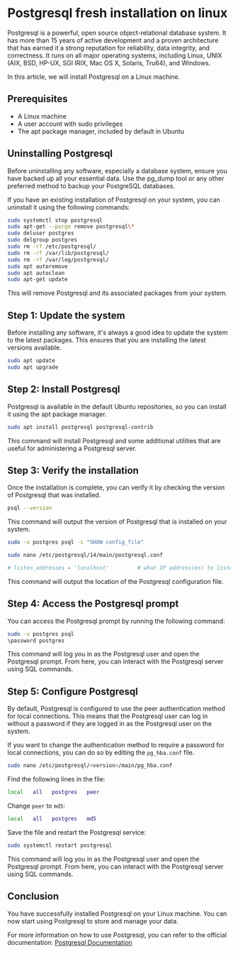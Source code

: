 <!-- Postgresql fresh installation on linux -->

# Postgresql fresh installation on linux

Postgresql is a powerful, open source object-relational database system. It has more than 15 years of active development and a proven architecture that has earned it a strong reputation for reliability, data integrity, and correctness. It runs on all major operating systems, including Linux, UNIX (AIX, BSD, HP-UX, SGI IRIX, Mac OS X, Solaris, Tru64), and Windows.

In this article, we will install Postgresql on a Linux machine.

## Prerequisites

- A Linux machine
- A user account with sudo privileges
- The apt package manager, included by default in Ubuntu

## Uninstalling Postgresql

Before uninstalling any software, especially a database system, ensure you have backed up all your essential data. Use the pg_dump tool or any other preferred method to backup your PostgreSQL databases.

If you have an existing installation of Postgresql on your system, you can uninstall it using the following commands:

```bash
sudo systemctl stop postgresql
sudo apt-get --purge remove postgresql\*
sudo deluser postgres
sudo delgroup postgres
sudo rm -rf /etc/postgresql/
sudo rm -rf /var/lib/postgresql/
sudo rm -rf /var/log/postgresql/
sudo apt autoremove
sudo apt autoclean
sudo apt-get update
```

This will remove Postgresql and its associated packages from your system.


## Step 1: Update the system

Before installing any software, it's always a good idea to update the system to the latest packages. This ensures that you are installing the latest versions available.

```bash
sudo apt update
sudo apt upgrade
```

## Step 2: Install Postgresql

Postgresql is available in the default Ubuntu repositories, so you can install it using the apt package manager.

```bash
sudo apt install postgresql postgresql-contrib
```

This command will install Postgresql and some additional utilities that are useful for administering a Postgresql server.

## Step 3: Verify the installation

Once the installation is complete, you can verify it by checking the version of Postgresql that was installed.

```bash
psql --version
```

This command will output the version of Postgresql that is installed on your system.

```bash
sudo -u postgres psql -c "SHOW config_file"

sudo nano /etc/postgresql/14/main/postgresql.conf

# listen_addresses = 'localhost'         # what IP address(es) to listen on;
```

This command will output the location of the Postgresql configuration file.


## Step 4: Access the Postgresql prompt

You can access the Postgresql prompt by running the following command:

```bash
sudo -u postgres psql
\password postgres
```

This command will log you in as the Postgresql user and open the Postgresql prompt. From here, you can interact with the Postgresql server using SQL commands.

## Step 5: Configure Postgresql

By default, Postgresql is configured to use the peer authentication method for local connections. This means that the Postgresql user can log in without a password if they are logged in as the Postgresql user on the system.

If you want to change the authentication method to require a password for local connections, you can do so by editing the `pg_hba.conf` file.

```bash
sudo nano /etc/postgresql/<version>/main/pg_hba.conf
```

Find the following lines in the file:

```bash
local   all   postgres   peer
```

Change `peer` to `md5`:

```bash
local   all   postgres   md5
```

Save the file and restart the Postgresql service:

```bash
sudo systemctl restart postgresql
```

This command will log you in as the Postgresql user and open the Postgresql prompt. From here, you can interact with the Postgresql server using SQL commands.

## Conclusion

You have successfully installed Postgresql on your Linux machine. You can now start using Postgresql to store and manage your data.

For more information on how to use Postgresql, you can refer to the official documentation: [Postgresql Documentation](https://www.postgresql.org/docs/)
